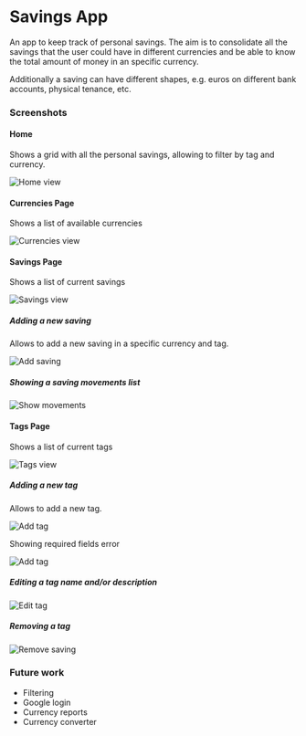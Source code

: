 # Savings App

An app to keep track of personal savings. The aim is to consolidate all the savings that the user could have in different currencies and be able to know the total amount of money in an specific currency. 

Additionally a saving can have different shapes, e.g. euros on different bank accounts, physical tenance, etc. 

### Screenshots

#### Home

Shows a grid with all the personal savings, allowing to filter by tag and currency.

![Home view](documentation/HomePage.png "Home View")

#### Currencies Page

Shows a list of available currencies

![Currencies view](documentation/CurrenciesPage.png "Currencies View")

#### Savings Page

Shows a list of current savings

![Savings view](documentation/SavingsPage.png "Savings view")

##### Adding a new saving

Allows to add a new saving in a specific currency and tag.

![Add saving](documentation/OnNewSaving.png "Add saving")


##### Showing a saving movements list

![Show movements](documentation/OnShowSavingMovementsErrorHandler.png "Show movements error")

#### Tags Page

Shows a list of current tags

![Tags view](documentation/TagsPage.png "Tags View")

##### Adding a new tag

Allows to add a new tag.

![Add tag](documentation/OnNewTag.png "Add Tag")

Showing required fields error

![Add tag](documentation/OnAddTagRequiredFieldsError.png "Add Tag Error")

##### Editing a tag name and/or description

![Edit tag](documentation/OnEditTag.png "Edit Tag")

##### Removing a tag

![Remove saving](documentation/OnRemoveTag.png "Remove Tag")


### Future work

- Filtering
- Google login
- Currency reports
- Currency converter